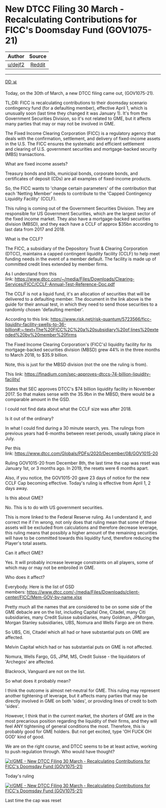 New DTCC Filing 30 March - Recalculating Contributions for FICC's Doomsday Fund (GOV1075-21)
============================================================================================

| Author       | Source       | 
| :-------------: |:-------------:|
| [u/dejf2](https://www.reddit.com/user/dejf2/) | [Reddit](https://www.reddit.com/r/GME/comments/mgrx9n/new_dtcc_filing_30_march_recalculating/?utm_source=share&utm_medium=ios_app&utm_name=iossmf)| 

---

[DD 📊](https://www.reddit.com/r/GME/search?q=flair_name%3A%22DD%20%F0%9F%93%8A%22&restrict_sr=1)

Today, on the 30th of March, a new DTCC filing came out, (GOV1075-21).

TL;DR: FICC is recalculating contributions to their doomsday scenario contingency fund (for a defaulting member), effective April 1, which is unusually soon (last time they changed it was January 1). It's from the Government Securities Division, so it's not related to GME, but it affects many parties that may or may not be involved in GME.

The Fixed Income Clearing Corporation (FICC) is a regulatory agency that deals with the confirmation, settlement, and delivery of fixed-income assets in the U.S. The FICC ensures the systematic and efficient settlement and clearing of U.S. government securities and mortgage-backed security (MBS) transactions.

What are fixed income assets?

Treasury bonds and bills, municipal bonds, corporate bonds, and certificates of deposit (CDs) are all examples of fixed-income products.

So, the FICC wants to 'change certain parameters' of the contribution that each 'Netting Member' needs to contribute to the 'Capped Contingency Liquidity Facility' (CCLF).

This ruling is coming out of the Government Securities Division. They are responsible for US Government Securities, which are the largest sector of the fixed income market. They also have a mortgage-backed securities division (MBSD), and they each have a CCLF of approx $35bn according to last data from 2017 and 2018.

What is the CCLF?

The FICC, a subsidiary of the Depository Trust & Clearing Corporation (DTCC), maintains a capped contingent liquidity facility (CCLF) to help meet funding needs in the event of a member default. The facility is made up of committed credit lines extended by member firms.

As I understand from this link: <https://www.dtcc.com/~/media/Files/Downloads/Clearing-Services/FICC/CCLF-Annual-Test-Reference-Doc.pdf>

The CCLF is not a liquid fund, it's an allocation of securities that will be delivered to a defaulting member. The document in the link above is the guide for their annual test, in which they need to send those securities to a randomly chosen 'defaulting member'.

According to this link: <https://www.risk.net/risk-quantum/5723566/ficc-liquidity-facility-swells-to-36-billion#:~:text=The%20FICC%2C%20a%20subsidiary%20of,lines%20extended%20by%20member%20firms>

The Fixed Income Clearing Corporation's (FICC's) liquidity facility for its mortgage-backed securities division (MBSD) grew 44% in the three months to March 2018, to $35.9 billion.

Note, this is just for the MBSD division (not the one the ruling is from).

This link: <https://finadium.com/sec-approves-dtccs-74-billion-liquidity-facility/>

States that SEC approves DTCC's $74 billion liquidity facility in November 2017. So that makes sense with the 35.9bn in the MBSD, there would be a comparable amount in the GSD.

I could not find data about what the CCLF size was after 2018.

Is it out of the ordinary?

In what I could find during a 30 minute search, yes. The rulings from previous years had 6-months between reset periods, usually taking place in July.

Per this link: <https://www.dtcc.com/Globals/PDFs/2020/December/08/GOV1015-20>

Ruling GOV1015-20 from December 8th, the last time the cap was reset was January 1st, or 3 months ago. In 2019, the resets were 6 months apart.

Also, if you notice, the GOV1015-20 gave 23 days of notice for the new CCLF Cap becoming effective. Today's ruling is effective from April 1, 2 days away.

Is this about GME?

No. This is to do with US government securities.

This is more linked to the Federal Reserve ruling. As I understand it, and correct me if I'm wrong, not only does that ruling mean that some of these assets will be excluded from calculations and therefore decrease leverage, this ruling means that possibly a higher amount of the remaining securities will have to be committed towards this liquidity fund, therefore reducing the Player's total assets.

Can it affect GME?

Yes. It will probably increase leverage constraints on all players, some of which may or may not be embroiled in GME.

Who does it affect?

Everybody. Here is the list of GSD members: <https://www.dtcc.com/-/media/Files/Downloads/client-center/FICC/Mem-GOV-by-name.xlsx>

Pretty much all the names that are considered to be on some side of the GME debacle are on the list, including Capital One, Citadel, many Citi subsidiaries, many Credit Suisse subsidiaries, many Goldman, JPMorgan, Morgan Stanley subsidiaries, UBS, Nomura and Wells Fargo are on there.

So UBS, Citi, Citadel which all had or have substantial puts on GME are affected.

Melvin Capital which had or has substantial puts on GME is not affected.

Nomura, Wells Fargo, GS, JPM, MS, Credit Suisse - the liquidators of 'Archegos' are affected.

Blackrock, Vanguard are not on the list.

So what does it probably mean?

I think the outcome is almost net-neutral for GME. This ruling may represent another tightening of leverage, but it affects many parties that may be directly involved in GME on both 'sides', or providing lines of credit to both 'sides'.

However, I think that in the current market, the shorters of GME are in the most precarious position regarding the liquidity of their firms, and they will feel ANY tightening of general conditions the most. Therefore, this is probably good for GME holders. But not get excited, type 'OH FUCK OH GOD' kind of good.

We are on the right course, and DTCC seems to be at least active, working to push regulation through. Who would have thought?

[![r/GME - New DTCC Filing 30 March - Recalculating Contributions for FICC's Doomsday Fund (GOV1075-21)](https://preview.redd.it/urbsxltlm8q61.png?width=824&format=png&auto=webp&s=8cdda9ab6bf0a4e1f696351379e8487db982cea5)](https://preview.redd.it/urbsxltlm8q61.png?width=824&format=png&auto=webp&s=8cdda9ab6bf0a4e1f696351379e8487db982cea5)

Today's ruling

[![r/GME - New DTCC Filing 30 March - Recalculating Contributions for FICC's Doomsday Fund (GOV1075-21)](https://preview.redd.it/g0fj3ensp8q61.png?width=704&format=png&auto=webp&s=eff81d75d156b6eeddae6f49e7c7b70e7ed1c98f)](https://preview.redd.it/g0fj3ensp8q61.png?width=704&format=png&auto=webp&s=eff81d75d156b6eeddae6f49e7c7b70e7ed1c98f)

Last time the cap was reset
